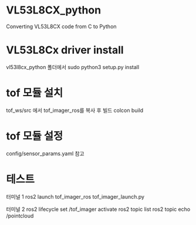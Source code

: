 # VL53L8CX_python

Converting VL53L8CX code from C to Python

# VL53L8Cx driver install

vl53l8cx_python 폴더에서
sudo python3 setup.py install

# tof 모듈 설치

tof_ws/src 에서 tof_imager_ros를 복사 후 빌드
colcon build

# tof 모듈 설정

config/sensor_params.yaml 참고

# 테스트

터미널 1
ros2 launch tof_imager_ros tof_imager_launch.py

터미널 2
ros2 lifecycle set /tof_imager activate
ros2 topic list
ros2 topic echo /pointcloud
